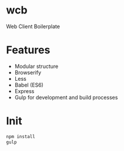 # wcb
Web Client Boilerplate

# Features
- Modular structure
- Browserify 
- Less
- Babel (ES6)
- Express
- Gulp for development and build processes


# Init

```sh
npm install
gulp
```
